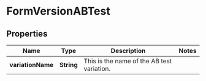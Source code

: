 # FormVersionABTest

## Properties
Name | Type | Description | Notes
------------ | ------------- | ------------- | -------------
**variationName** | **String** | This is the name of the AB test variation. | 
